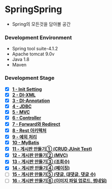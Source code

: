 # SpringSpring

* Spring의 모든것을 담아볼 공간


### Development Environment
* Spring tool suite-4.1.2
* Apache tomcat 9.0v
* Java 1.8
* Maven

### Development Stage
* [x] <a href="https://github.com/doorisopen/SpringSpring/tree/d129bbf2a8d3a585fb650110f8713f4ec2a65bac"><strong>1 - Init Setting</strong></a>
* [x] <a href="https://github.com/doorisopen/SpringSpring/tree/68ba7379e4e4ad202ca82b2dc9ce61bd74fda306"><strong>2 - DI-XML</strong></a>
* [x] <a href="https://github.com/doorisopen/SpringSpring/tree/af621421ebcbcf60e36af78a4a7bfdc7a892aed3"><strong>3 - DI-Annotation</strong></a>
* [x] <a href="https://github.com/doorisopen/SpringSpring/tree/277d82107a895c9f636da9ff2b56344129ff19dd"><strong>4 - JDBC</strong></a>
* [x] <a href="https://github.com/doorisopen/SpringSpring/tree/6f26b4e14d5eedbbcae11783708af0c6064087df"><strong>5 - MVC</strong></a>
* [x] <a href="https://github.com/doorisopen/SpringSpring/tree/32a25bd697f6d704738f4461d6c11267c3f14853"><strong>6 - Controller</strong></a>
* [x] <a href="https://github.com/doorisopen/SpringSpring/tree/3ecbbf611fbc64dd06ea8f88e2257b88ae3323c3"><strong>7 - Forward와 Redirect</strong></a>
* [x] <a href="https://github.com/doorisopen/SpringSpring/tree/6e4a78c59c37800011f1f4bd452c2c741bcf33c2"><strong>8 - Rest 아키텍처</strong></a>
* [x] <a href="https://github.com/doorisopen/SpringSpring/tree/55e32924a3b2bbb9e287e7765e9d234f16d8cb4e"><strong>9 - 예외 처리</strong></a>
* [x] <a href="https://github.com/doorisopen/SpringSpring/tree/1dd8527099f303ac3cb42e088f704a5886119e04"><strong>10 - MyBatis</strong></a>
* [x] <a href="https://github.com/doorisopen/SpringSpring/tree/a35c247f378afe65b935df99520d57f00d2d4d7c"><strong>11 - 게시판 만들기① (CRUD JUnit Test)</strong></a>
* [x] <a href="https://github.com/doorisopen/SpringSpring/tree/4be848ca9750202f2b27ecaacaf76eec0a8131e2"><strong>12 - 게시판 만들기② (MVC)</strong></a>
* [x] <a href="https://github.com/doorisopen/SpringSpring/tree/0719d8aa98475ec0fbeb8b9fb6e6f548f3d70558"><strong>13 - 게시판 만들기③ (조회수)</strong></a>
* [x] <a href="https://github.com/doorisopen/SpringSpring/tree/14e8302211efcc52dc6fcd580c64daca4770ff66"><strong>14 - 게시판 만들기④ (페이징)</strong></a>
* [ ] <a href="#"><strong>15 - 게시판 만들기⑤ (댓글, 대댓글, 댓글 수)</strong></a>
* [ ] <a href="#"><strong>16 - 게시판 만들기⑥ (이미지 파일 업로드, 썸네일)</strong></a>
